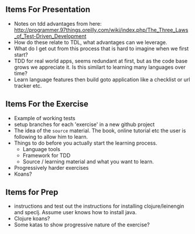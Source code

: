 Items For Presentation
--

- Notes on tdd advantages from here: http://programmer.97things.oreilly.com/wiki/index.php/The_Three_Laws_of_Test-Driven_Development
- How do these relate to TDL, what advantages can we leverage.
- What do I get out from this process that is hard to imagine when we first start?
- TDD for real world apps, seems redundant at first, but as the code base grows we appreciate it. Is this similart to learning many languages over time?
- Learn language features then build goto application like a checklist or url tracker etc.

Items For the Exercise
--

- Example of working tests
- setup branches for each 'exercise' in a new github project
- The idea of the `source` material. The book, online tutorial etc the user is following to allow him to learn.
- Things to do before you actually start the learning process.
  - Language tools
  - Framework for TDD
  - Source / learning material and what you want to learn.
- Progressively harder exercises 
- Koans?



Items for Prep
--

- instructions and test out the instructions for installing clojure/leinengin and speclj. Assume user knows how to install java.
- Clojure koans?
- Some katas to show progressive nature of the exercise?
